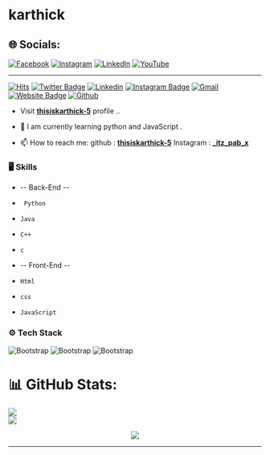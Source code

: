 # karthick

## 🌐 Socials:
[![Facebook](https://img.shields.io/badge/Facebook-%231877F2.svg?logo=Facebook&logoColor=white)](https://facebook.com/karthick) [![Instagram](https://img.shields.io/badge/Instagram-%23E4405F.svg?logo=Instagram&logoColor=white)](https://instagram.com/_itz_pax_x) [![LinkedIn](https://img.shields.io/badge/LinkedIn-%230077B5.svg?logo=linkedin&logoColor=white)](https://linkedin.com/in/karthick) [![YouTube](https://img.shields.io/badge/YouTube-%23FF0000.svg?logo=YouTube&logoColor=white)](https://youtube.com/@karthick) 



<hr>

[![Hits](https://hits.seeyoufarm.com/api/count/incr/badge.svg?url=https%3A%2F%2Fgithub.com%2Fthisiskarthick-5%2Fthisiskarthick-5&count_bg=%2379C83D&title_bg=%23555555&icon=&icon_color=%23E7E7E7&title=Profile+Views&edge_flat=false)](https://hits.seeyoufarm.com)
[![Twitter Badge](https://img.shields.io/badge/-Twitter-1da1f2?labelColor=1da1f2&logo=twitter&logoColor=white&link=https://twitter.com/karthick)](https://twitter.com/karthick)
[![Linkedin](https://img.shields.io/badge/-LinkedIn-blue?style=flat&logo=Linkedin&logoColor=white)](https://www.linkedin.com/in/../)
[![Instagram Badge](https://img.shields.io/badge/-Instagram-purple?logo=instagram&logoColor=white&link=https://instagram.com/_itz_pab_x/)](https://www.instagram.com/_itz_pab_x)
[![Gmail](https://img.shields.io/badge/-Gmail-c14438?style=flat&logo=Gmail&logoColor=white)](mailto:karthfire@gmail.com)
[![Website Badge](https://img.shields.io/badge/-Website-c14438?style=flat&logo=Google-Chrome&logoColor=white&link=thisiskarthick-5)](thisiskarthick-5)
[![Github](https://img.shields.io/github/followers/thisiskarthick-5?label=Follow&style=social)](https://github.com/thisiskarthick-5)


- Visit [**thisiskarthick-5**](https://github.com/thisiskarthick-5) profile ..

- 🤔 I am currently learning  python and  JavaScript .

- 📫 How to reach me: 
                github :  [**thisiskarthick-5**](https://github.com/thisiskarthick-5)
                Instagram :  [**_itz_pab_x**](https://www.instagram.com/_itz_pab_x/)
  


### 🖥 Skills

- -- Back-End -- 
-      Python
-     Java
-     C++
-     c
- -- Front-End --
-     Html
-     css
-     JavaScript
### ⚙️ Tech Stack

![Bootstrap](https://img.shields.io/badge/-Python-05122A?style=flat&logo=Python&color=565555) ![Bootstrap](https://img.shields.io/badge/-Django-05122A?style=flat&logo=Django&color=565555) ![Bootstrap](https://img.shields.io/badge/-Visual%20Studio%20Code-05122A?style=flat&logo=Visual-Studio-Code&color=565555)



 # 📊 GitHub Stats:
![](https://github-readme-stats.vercel.app/api?username=thisiskarthick-5&theme=ocean_dark&hide_border=false&include_all_commits=false&count_private=false)<br/>
![](https://github-readme-streak-stats.herokuapp.com/?user=thisiskarthick-5&theme=ocean_dark&hide_border=false)<br/>


<center>
  
<img src="https://camo.githubusercontent.com/0499a9d17248b0ef56dae9a63b09b16cc07d7a02f579fdc0a7cb81975dafbebb/68747470733a2f2f6d69726f2e6d656469756d2e636f6d2f6d61782f3638302f302a37513379765349765f7430696f4a2d5a2e676966">
  
</center>




<hr>



